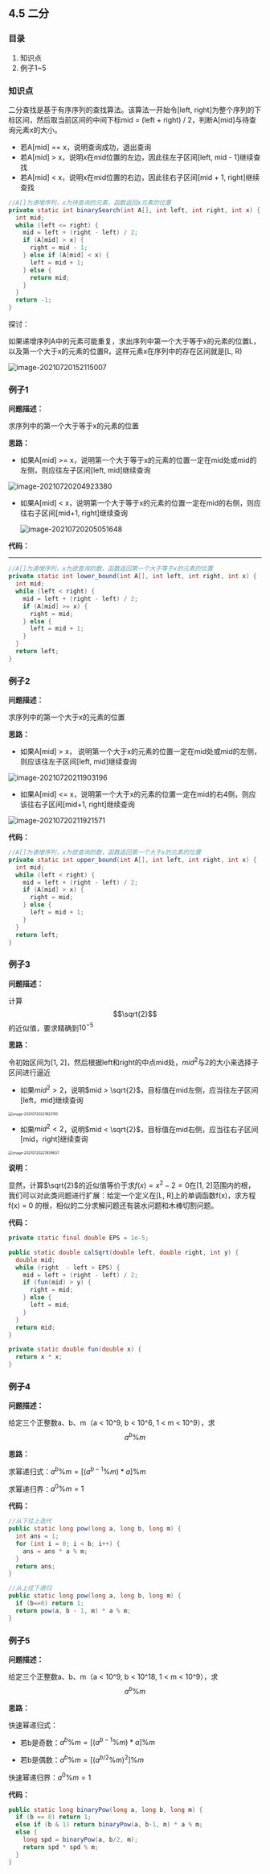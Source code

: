 ## 4.5 二分

### 目录

1. 知识点
2. 例子1~5



### 知识点

二分查找是基于有序序列的查找算法。该算法一开始令[left, right]为整个序列的下标区间，然后取当前区间的中间下标mid = (left + right) / 2，判断A[mid]与待查询元素x的大小。

* 若A[mid] == x，说明查询成功，退出查询
* 若A[mid] > x，说明x在mid位置的左边，因此往左子区间[left, mid - 1]继续查找
* 若A[mid] < x，说明x在mid位置的右边，因此往右子区间[mid + 1, right]继续查找

```java
//A[]为递增序列，x为待查询的元素，函数返回x元素的位置
private static int binarySearch(int A[], int left, int right, int x) {
  int mid;
  while (left <= right) {
    mid = left + (right - left) / 2;
    if (A[mid] > x) {
      right = mid - 1;
    } else if (A[mid] < x) {
      left = mid + 1;
    } else {
      return mid;
    }
  }
  return -1;
}
```



探讨：

如果递增序列A中的元素可能重复，求出序列中第一个大于等于x的元素的位置L，以及第一个大于x的元素的位置R，这样元素x在序列中的存在区间就是[L, R)

![image-20210720152115007](image-20210720152115007.png)



### 例子1

**问题描述：**

求序列中的第一个大于等于x的元素的位置

**思路：**

* 如果A[mid] >= x，说明第一个大于等于x的元素的位置一定在mid处或mid的左侧，则应往左子区间[left, mid]继续查询

![image-20210720204923380](image-20210720204923380.png)

* 如果A[mid] < x，说明第一个大于等于x的元素的位置一定在mid的右侧，则应往右子区间[mid+1, right]继续查询

  ![image-20210720205051648](image-20210720205051648.png)

**代码：**

****

```java
//A[]为递增序列，x为欲查询的数，函数返回第一个大于等于x的元素的位置
private static int lower_bound(int A[], int left, int right, int x) {
  int mid;
  while (left < right) {
    mid = left + (right - left) / 2;
    if (A[mid] >= x) {
      right = mid;
    } else {
      left = mid + 1;
    }
  }
  return left;
}
```



### 例子2

**问题描述：**

求序列中的第一个大于x的元素的位置

**思路：**

* 如果A[mid] > x， 说明第一个大于x的元素的位置一定在mid处或mid的左侧，则应该往左子区间[left, mid]继续查询

![image-20210720211903196](image-20210720211903196.png)

* 如果A[mid] <= x，说明第一个大于x的元素的位置一定在mid的右4侧，则应该往右子区间[mid+1, right]继续查询

![image-20210720211921571](image-20210720211921571.png)

**代码：**

```java
//A[]为递增序列，x为欲查询的数，函数返回第一个大于x的元素的位置
private static int upper_bound(int A[], int left, int right, int x) {
  int mid;
  while (left < right) {
    mid = left + (right - left) / 2;
    if (A[mid] > x) {
      right = mid;
    } else {
      left = mid + 1;
    }
  }
  return left;
}
```



### 例子3

**问题描述：**

计算$$\sqrt{2}$$的近似值，要求精确到$10^{-5}$

**思路：**

令初始区间为[1, 2]，然后根据left和right的中点mid处，$mid^2$与2的大小来选择子区间进行逼近

* 如果$mid^2 > 2$，说明$mid > \sqrt{2}$，目标值在mid左侧，应当往左子区间[left，mid]继续查询

<img src="./image-20210720221823110.png" alt="image-20210720221823110" style="zoom:50%;" />

* 如果$mid^2 < 2$，说明$mid < \sqrt{2}$，目标值在mid右侧，应当往右子区间[mid，right]继续查询

<img src="./image-20210720221839637.png" alt="image-20210720221839637" style="zoom:50%;" />

**说明：**

显然，计算$\sqrt{2}$的近似值等价于求$f(x)=x^2 - 2 = 0$在[1, 2]范围内的根，我们可以对此类问题进行扩展：给定一个定义在[L, R]上的单调函数f(x)，求方程f(x) = 0 的根，相似的二分求解问题还有装水问题和木棒切割问题。



**代码：**

```java
private static final double EPS = 1e-5;

public static double calSqrt(double left, double right, int y) {
  double mid;
  while (right  - left > EPS) {
    mid = left + (right - left) / 2;
    if (fun(mid) > y) {
      right = mid;
    } else {
      left = mid;
    }
  }
  return mid;
}

private static double fun(double x) {
  return x * x;
}


```



### 例子4

**问题描述：**

给定三个正整数a、b、m（a < 10^9, b < 10^6, 1 < m < 10^9），求$$a^b\%m$$

**思路：**

求幂递归式：$a^b\%m = [(a^{b-1}\%m) * a] \%m$

求幂递归界：$a^0\%m = 1$

**代码：**

```java
//从下往上迭代
public static long pow(long a, long b, long m) {
  int ans = 1;
  for (int i = 0; i < b; i++) {
    ans = ans * a % m;
  }
  return ans;
}

//从上往下递归
public static long pow(long a, long b, long m) {
  if (b==0) return 1;
  return pow(a, b - 1, m) * a % m;
}

```



### 例子5

**问题描述：**

给定三个正整数a、b、m（a < 10^9, b < 10^18, 1 < m < 10^9），求$$a^b\%m$$

**思路：**

快速幂递归式：

* 若b是奇数：$a^b\%m = [(a^{b-1}\%m) * a] \%m$

* 若b是偶数：$a^b\%m = [(a^{b/2}\%m)^2]\%m$

快速幂递归界：$a^0\%m = 1$

**代码：**

```java
public static long binaryPow(long a, long b, long m) {
  if (b == 0) return 1;
  else if (b & 1) return binaryPow(a, b-1, m) * a % m;
  else {
    long spd = binaryPow(a, b/2, m);
    return spd * spd % m;
  }
}
```

